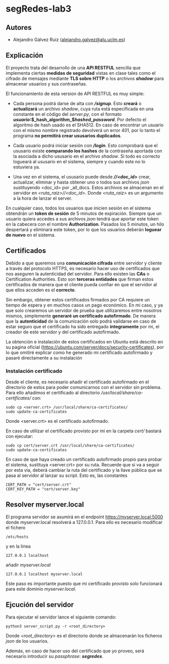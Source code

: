 # segRedes-lab3

## Autores
* Alejandro Gálvez Ruiz (alejandro.galvez@alu.uclm.es)

## Explicación
El proyecto trata del desarrollo de una **API RESTFUL** sencilla que implementa ciertas **medidas de seguridad** vistas en clase tales como el cifrado de mensajes mediante **TLS sobre HTTP** o los archivos **_shadow_** para almacenar usuarios y sus contraseñas.

El funcionamiento de esta version de API RESTFUL es muy simple:
 * Cada persona podrá darse de alta con **_/signup_**. Esto **creará** o **actualizará** un archivo _shadow_, cuya ruta está especificada en una constante en el código del _server.py_, con el formato **_usuario_:$_hash_algorithm_$_hashed_password_**. Por defecto el algoritmo de hash usado es el SHA512.
 En caso de encontrar un usuario con el mismo nombre registrado devolverá un error 401, por lo tanto el programa **no permitirá crear ususarios duplicados**.

 * Cada usuario podrá iniciar sesión con **_/login_**. Esto comprobará que el ususario existe **comparando los hashes** de la contraseña aportada con la asociada a dicho ususario en el archivo _shadow_. Si todo es correcto logueará al ususario en el sistema, siempre y cuando este no lo estuviera ya.
 
 * Una vez en el sistema, el ususario puede desde **_/<username>/<doc_id>_** crear, actualizar, eliminar y hasta obtener uno o todos sus archivos _json_ sustituyendo <doc_id> por _all_docs.
 Estos archivos se almacenan en el servidor en _<ruta_raiz>/<username>/<doc_id>_. Donde _<ruta_raiz>_ es un argumento a la hora de lanzar el server.
 
En cualquier caso, todos los usuarios que inicien sesión en el sistema obtendrán un **token de sesión** de 5 minutos de expiración. Siempre que un usuario quiera accedes a sus archivos _json_ tendrá que aportar este token en la cabecera con el nombre **Authorization**.
Pasados los 5 minutos, un hilo despertará y eliminará este token, por lo que los usuarios deberán **loguear de nuevo** en el sistema.

## Certificados
Debido a que queremos una **comunicación cifrada** entre servidor y cliente a través del protocolo HTTPS, es necesario hacer uso de certificados que nos aseguren la autenticidad del servidor. Para ello existen las **CAs** o Certification Authorities. Esto son **terceras entidades** que firman estos certificados de manera que el cliente pueda confiar en que el servidor al que ellos acceden es el **correcto**.

Sin embargo, obtener estos certificados firmados por CA requiere un tiempo de espera y en muchos casos un pago económico.
En mi caso, y ya que solo crearemos un servidor de prueba que utilizaremos entre nosotros mismos, simplemente **generaré un certificado autofirmado**. De manera que la **autenticidad** de la comunicación solo podrá validarse en caso de estar seguro que el certificado ha sido entregado **íntegramente** por mi, el creador de este servidor y del certificado autofirmado.

La obtención e instalación de estos certificados en Ubuntu está descrito en su pagina oficial (https://ubuntu.com/server/docs/security-certificates), por lo que omitiré explicar como he generado mi certificado autofirmado y pasaré directamente a su instalación

### Instalación certificado

Desde el cliente, es necesario añadir el certificado autofirmado en el directorio de estos para poder comunicarnos con el servidor sin problema. Para ello añadimos el certificado al directorio _/usr/local/share/ca-certificates/_ con:

```
sudo cp <server.crt> /usr/local/share/ca-certificates/
sudo update-ca-certificates
```
Donde <server.crt> es el certificado autofirmado. 

En caso de utilizar el certificado provisto por mi en la carpeta _cert/_ bastará con ejecutar:

```
sudo cp cert/server.crt /usr/local/share/ca-certificates/
sudo update-ca-certificates
```

En caso de que haya creado un certificado autofirmado propio para probar el sistema, sustituya <server.crt> por su ruta. Recuerde que si va a seguir por esta vía, deberá cambiar la ruta del certificado y la llave pública que se pasa al servidor al lanzar su script. Esto es, las constantes

```
CERT_PATH = "cert/server.crt"
CERT_KEY_PATH = "cert/server.key"
```

## Resolver myserver.local

El programa servidor se asumirá en el endpoint https://myserver.local:5000 donde myserver.local resolverá a 127.0.0.1.
Para ello es necesario modificar el fichero

```
/etc/hosts
```
y en la linea

```
127.0.0.1 localhost
```
añadir _myserver.local_

```
127.0.0.1 localhost myserver.local
```

Este paso es importante puesto que mi certificado provisto solo funcionará para este dominio _myserver.local_.

## Ejcución del servidor

Para ejecutar el servidor lance el siguiente comando:

```
python3 server_script.py -r <root_directory>
```
Donde _<root_directory>_ es el directorio donde se almacenarán los ficheros _json_ de los usuarios.

Además, en caso de hacer uso del certificado que yo proveo, será necesario introducir su _passphrase_: **_segredes_**.

